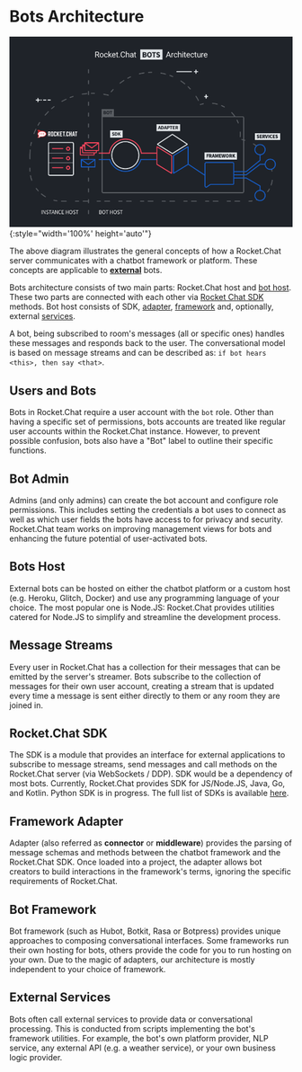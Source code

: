 # Bots Architecture

![Bots Architecture Diagram](./diagram.png){:style="width='100%' height='auto'"}

The above diagram illustrates the general concepts of how a Rocket.Chat server
communicates with a chatbot framework or platform. These concepts are applicable
to [**external**](../) bots.

Bots architecture consists of two main parts: Rocket.Chat host and [bot host](#bots-host).
These two parts are connected with each other via [Rocket Chat SDK](#rocketchat-sdk) methods.
Bot host consists of SDK, [adapter](#framework-adapter), [framework](#bot-framework) and,
optionally, external [services](#external-services).

A bot, being subscribed to room's messages (all or specific ones) handles these
messages and responds back to the user. The conversational model is based on message
streams and can be described as: `if bot hears <this>, then say <that>`.

## Users and Bots

Bots in Rocket.Chat require a user account with the `bot` role. Other than having
a specific set of permissions, bots accounts are treated like regular user accounts
within the Rocket.Chat instance. However, to prevent possible confusion, bots also
have a "Bot" label to outline their specific functions.

## Bot Admin

Admins (and only admins) can create the bot account and configure role
permissions. This includes setting the credentials a bot uses to connect
as well as which user fields the bots have access to for privacy and security.
Rocket.Chat team works on improving management views for bots and enhancing
the future potential of user-activated bots.

## Bots Host

External bots can be hosted on either the chatbot platform or a custom host
(e.g. Heroku, Glitch, Docker) and use any programming language of your choice.
The most popular one is Node.JS: Rocket.Chat provides utilities catered for
Node.JS to simplify and streamline the development process.

## Message Streams

Every user in Rocket.Chat has a collection for their messages that can be
emitted by the server's streamer. Bots subscribe to the collection of messages
for their own user account, creating a stream that is updated every time a
message is sent either directly to them or any room they are joined in.

## Rocket.Chat SDK

The SDK is a module that provides an interface for external applications
to subscribe to message streams, send messages and call methods on the
Rocket.Chat server (via WebSockets / DDP). SDK would be a dependency of
most bots. Currently, Rocket.Chat provides SDK for JS/Node.JS, Java, Go,
and Kotlin. Python SDK is in progress. The full list of SDKs is available
[here](https://github.com/search?q=topic%3Arocketchat-sdk+org%3ARocketChat&type=Repositories).

## Framework Adapter

Adapter (also referred as **connector** or **middleware**) provides the
parsing of message schemas and methods between the chatbot framework and the
Rocket.Chat SDK. Once loaded into a project, the adapter allows bot creators to
build interactions in the framework's terms, ignoring the specific requirements of
Rocket.Chat.

## Bot Framework

Bot framework (such as Hubot, Botkit, Rasa or Botpress) provides unique
approaches to composing conversational interfaces. Some frameworks run their own
hosting for bots, others provide the code for you to run hosting on your own.
Due to the magic of adapters, our architecture is mostly independent to your
choice of framework.

## External Services

Bots often call external services to provide data or conversational processing.
This is conducted from scripts implementing the bot's framework utilities. For
example, the bot's own platform provider, NLP service, any external API
(e.g. a weather service), or your own business logic provider.